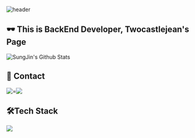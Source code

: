 ![header](https://capsule-render.vercel.app/api?type=waving&color=gradient&height=120&animation=fadeIn&section=footer&text=🧙‍♂️✨&fontAlign=70)


## 🕶️ This is BackEnd Developer, Twocastlejean's Page


![SungJin's Github Stats](https://github-readme-stats.vercel.app/api?username=twocastlejean&layout=compact)

## 📲 Contact
<div style="display:flex; flex-direction:row;">
    <a href="mailto:sjbin0301@gmail.com">
        <img src="https://img.shields.io/badge/Gmail-EA4335?style=for-the-badge&logo=Gmail&logoColor=white"> 
    </a>=
    <a href="https://www.instagram.com/slu_zz">
        <img src="https://img.shields.io/badge/Instagram-E4405F?style=for-the-badge&logo=Instagram&logoColor=white"> 
    </a>

</div>

## 🛠️Tech Stack
<img src="https://img.shields.io/badge/Spring-6DB33F?logo=Spring">
